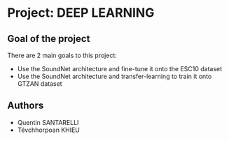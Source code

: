 # Project: DEEP LEARNING

## Goal of the project

There are 2 main goals to this project:
- Use the SoundNet architecture and fine-tune it onto the ESC10 dataset
- Use the SoundNet architecture and transfer-learning to train it onto GTZAN dataset

## Authors
- Quentin SANTARELLI
- Tévchhorpoan KHIEU